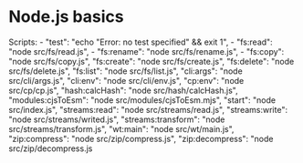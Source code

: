# Node.js basics

Scripts:
    - "test": "echo \"Error: no test specified\" && exit 1",
    - "fs:read": "node src/fs/read.js",
    - "fs:rename": "node src/fs/rename.js",
    - "fs:copy": "node src/fs/copy.js",
    "fs:create": "node src/fs/create.js",
    "fs:delete": "node src/fs/delete.js",
    "fs:list": "node src/fs/list.js",
    "cli:args": "node src/cli/args.js",
    "cli:env": "node src/cli/env.js",
    "cp:env": "node src/cp/cp.js",
    "hash:calcHash": "node src/hash/calcHash.js",
    "modules:cjsToEsm": "node src/modules/cjsToEsm.mjs",
    "start": "node src/index.js",
    "streams:read": "node src/streams/read.js",
    "streams:write": "node src/streams/writed.js",
    "streams:transform": "node src/streams/transform.js",
    "wt:main": "node src/wt/main.js",
    "zip:compress": "node src/zip/compress.js",
    "zip:decompress": "node src/zip/decompress.js
